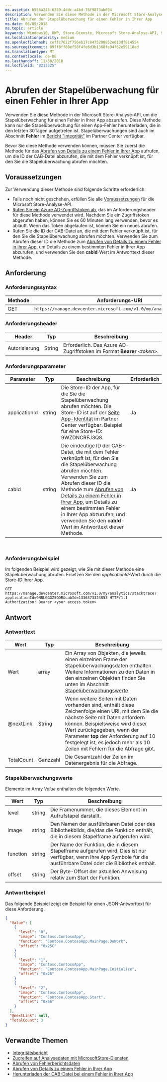 ```yaml
---
ms.assetid: b556a245-6359-4ddc-a4bd-76f9873ab694
description: Verwenden Sie diese Methode in der Microsoft Store-Analyse-API, um die Stapelüberwachung für einen Fehler in Ihrer App abzurufen.
title: Abrufen der Stapelüberwachung für einen Fehler in Ihrer App
ms.date: 06/05/2018
ms.topic: article
keywords: Windows10, UWP, Store-Dienste, Microsoft Store-Analyse-API, Stapelüberwachung, Fehler
ms.localizationpriority: medium
ms.openlocfilehash: ceffc7622f756eb17c8475208852e013df814554
ms.sourcegitcommit: 89ff8ff88ef58f4fe6d3b1368fe94f62e59118ad
ms.translationtype: MT
ms.contentlocale: de-DE
ms.lasthandoff: 11/30/2018
ms.locfileid: "8213325"
---
```

# <a name="get-the-stack-trace-for-an-error-in-your-app"></a>Abrufen der Stapelüberwachung für einen Fehler in Ihrer App

Verwenden Sie diese Methode in der Microsoft Store-Analyse-API, um die Stapelüberwachung für einen Fehler in Ihrer App abzurufen. Diese Methode kann nur die Stapelüberwachung für einen App-Fehler herunterladen, die in den letzten 30Tagen aufgetreten ist. Stapelüberwachungen sind auch im Abschnitt **Fehler** im [Bericht "Integrität"](../publish/health-report.md) im Partner Center verfügbar.

Bevor Sie diese Methode verwenden können, müssen Sie zuerst die Methode für das [Abrufen von Details zu einem Fehler in Ihrer App](get-details-for-an-error-in-your-app.md) aufrufen, um die ID der CAB-Datei abzurufen, die mit dem Fehler verknüpft ist, für den Sie die Stapelüberwachung abrufen möchten.

## <a name="prerequisites"></a>Voraussetzungen


Zur Verwendung dieser Methode sind folgende Schritte erforderlich:

* Falls noch nicht geschehen, erfüllen Sie alle [Voraussetzungen](access-analytics-data-using-windows-store-services.md#prerequisites) für die Microsoft Store-Analyse-API.
* [Rufen Sie ein Azure AD-Zugriffstoken ab](access-analytics-data-using-windows-store-services.md#obtain-an-azure-ad-access-token), das im Anforderungsheader für diese Methode verwendet wird. Nachdem Sie ein Zugriffstoken abgerufen haben, können Sie es 60 Minuten lang verwenden, bevor es abläuft. Wenn das Token abgelaufen ist, können Sie ein neues abrufen.
* Rufen Sie die ID der CAB-Datei an, die mit dem Fehler verknüpft ist, für den Sie die Stapelüberwachung abrufen möchten. Verwenden Sie zum Abrufen dieser ID die Methode zum [Abrufen von Details zu einem Fehler in Ihrer App](get-details-for-an-error-in-your-app.md), um Details zu einem bestimmten Fehler in Ihrer App abzurufen, und verwenden Sie den **cabId**-Wert im Antworttext dieser Methode.

## <a name="request"></a>Anforderung


### <a name="request-syntax"></a>Anforderungssyntax

| Methode | Anforderungs-URI                                                          |
|--------|----------------------------------------------------------------------|
| GET    | ```https://manage.devcenter.microsoft.com/v1.0/my/analytics/stacktrace``` |


### <a name="request-header"></a>Anforderungsheader

| Header        | Typ   | Beschreibung                                                                 |
|---------------|--------|-----------------------------------------------------------------------------|
| Autorisierung | String | Erforderlich. Das Azure AD-Zugriffstoken im Format **Bearer** &lt;*token*&gt;. |


### <a name="request-parameters"></a>Anforderungsparameter

| Parameter        | Typ   |  Beschreibung      |  Erforderlich  |
|---------------|--------|---------------|------|
| applicationId | string | Die Store-ID der App, für die Sie die Stapelüberwachung abrufen möchten. Die Store-ID ist auf der [Seite App-Identität](../publish/view-app-identity-details.md) im Partner Center verfügbar. Beispiel für eine Store-ID: 9WZDNCRFJ3Q8. |  Ja  |
| cabId | string | Die eindeutige ID der CAB-Datei, die mit dem Fehler verknüpft ist, für den Sie die Stapelüberwachung abrufen möchten. Verwenden Sie zum Abrufen dieser ID die Methode zum [Abrufen von Details zu einem Fehler in Ihrer App](get-details-for-an-error-in-your-app.md), um Details zu einem bestimmten Fehler in Ihrer App abzurufen, und verwenden Sie den **cabId**-Wert im Antworttext dieser Methode. |  Ja  |

 
### <a name="request-example"></a>Anforderungsbeispiel

Im folgenden Beispiel wird gezeigt, wie Sie mit dieser Methode eine Stapelüberwachung abrufen. Ersetzen Sie den *applicationId*-Wert durch die Store-ID Ihrer App.

```syntax
GET https://manage.devcenter.microsoft.com/v1.0/my/analytics/stacktrace?applicationId=9NBLGGGZ5QDR&cabId=1336373323853 HTTP/1.1
Authorization: Bearer <your access token>
```

## <a name="response"></a>Antwort


### <a name="response-body"></a>Antworttext

| Wert      | Typ    | Beschreibung                  |
|------------|---------|--------------------------------|
| Wert      | array   | Ein Array von Objekten, die jeweils einen einzelnen Frame der Stapelüberwachungsdaten enthalten. Weitere Informationen zu den Daten in den einzelnen Objekten finden Sie unten im Abschnitt [Stapelüberwachungswerte](#stack-trace-values). |
| @nextLink  | String  | Wenn weitere Seiten mit Daten vorhanden sind, enthält diese Zeichenfolge einen URI, mit dem Sie die nächste Seite mit Daten anfordern können. Beispielsweise wird dieser Wert zurückgegeben, wenn der Parameter **top** der Anforderung auf 10 festgelegt ist, es jedoch mehr als 10 Zeilen mit Fehlern für die Abfrage gibt. |
| TotalCount | Ganzzahl | Die Gesamtzahl der Zeilen im Datenergebnis für die Abfrage.          |


### <a name="stack-trace-values"></a>Stapelüberwachungswerte

Elemente im Array *Value* enthalten die folgenden Werte.

| Wert           | Typ    | Beschreibung      |
|-----------------|---------|----------------|
| level            | string  |  Die Framenummer, die dieses Element im Aufrufstapel darstellt.  |
| image   | string  |   Den Namen der ausführbaren Datei oder des Bibliothekbilds, die/das die Funktion enthält, die in diesem Stapelframe aufgerufen wird.           |
| function | string  |  Der Name der Funktion, die in diesem Stapelframe aufgerufen wird. Dies ist nur verfügbar, wenn Ihre App Symbole für die ausführbare Datei oder die Bibliothek enthält.              |
| offset     | string  |  Der Byte-Offset der aktuellen Anweisung relativ zum Start der Funktion.      |


### <a name="response-example"></a>Antwortbeispiel

Das folgende Beispiel zeigt ein Beispiel für einen JSON-Antworttext für diese Anforderung.

```json
{
  "Value": [
    {
      "level": "0",
      "image": "Contoso.ContosoApp",
      "function": "Contoso.ContosoApp.MainPage.DoWork",
      "offset": "0x25C"
    }
    {
      "level": "1",
      "image": "Contoso.ContosoApp",
      "function": "Contoso.ContosoApp.MainPage.Initialize",
      "offset": "0x26"
    }
    {
      "level": "2",
      "image": "Contoso.ContosoApp",
      "function": "Contoso.ContosoApp.Start",
      "offset": "0x66"
    }
  ],
  "@nextLink": null,
  "TotalCount": 3
}

```

## <a name="related-topics"></a>Verwandte Themen

* [Integritätsbericht](../publish/health-report.md)
* [Zugreifen auf Analysedaten mit MicrosoftStore-Diensten](access-analytics-data-using-windows-store-services.md)
* [Abrufen von Fehlerberichtsdaten](get-error-reporting-data.md)
* [Abrufen von Details zu einem Fehler in Ihrer App](get-details-for-an-error-in-your-app.md)
* [Herunterladen der CAB-Datei bei einem Fehler in Ihrer App](download-the-cab-file-for-an-error-in-your-app.md)
